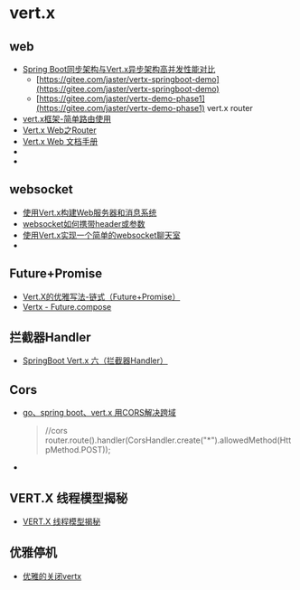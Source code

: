 
# vert.x

## web

- [Spring Boot同步架构与Vert.x异步架构高并发性能对比](https://blog.csdn.net/u013615903/article/details/79599446)
    - [https://gitee.com/jaster/vertx-springboot-demo](https://gitee.com/jaster/vertx-springboot-demo)
    - [https://gitee.com/jaster/vertx-demo-phase1](https://gitee.com/jaster/vertx-demo-phase1) vert.x router
- [vert.x框架-简单路由使用](https://www.cnblogs.com/c2g5201314/p/12840289.html)
- [Vert.x Web之Router](https://www.cnblogs.com/heqiyoujing/p/9757925.html)
- [Vert.x Web 文档手册](https://www.cnblogs.com/heqiyoujing/p/9746156.html)
- []()
- []()


## websocket
- [使用Vert.x构建Web服务器和消息系统](https://www.jianshu.com/p/e040ac572dd7)
- [websocket如何携带header或参数](https://blog.csdn.net/dmw412724/article/details/87282256)
- [使用Vert.x实现一个简单的websocket聊天室](https://blog.csdn.net/zhhactj/article/details/78728899)
- []()

## Future+Promise
- [Vert.X的优雅写法-链式（Future+Promise）](https://blog.csdn.net/uvwxyzhao/article/details/106529147)
- [Vertx - Future.compose](https://www.jianshu.com/p/38acf2cc6f2f)

## 拦截器Handler
- [SpringBoot Vert.x 六（拦截器Handler）](https://pencilso.cn/archives/cbef2fcb356646e2827ddd785787e134)

## Cors
- [go、spring boot、vert.x 用CORS解决跨域](https://blog.csdn.net/bw_yyziq/article/details/85337276)
    > //cors
      router.route().handler(CorsHandler.create("*").allowedMethod(HttpMethod.POST));
- []()

## VERT.X 线程模型揭秘
- [VERT.X 线程模型揭秘](https://www.cnblogs.com/zhangboyu/p/7452605.html)

## 优雅停机
- [优雅的关闭vertx](https://blog.csdn.net/qq_36752632/article/details/90702158)
